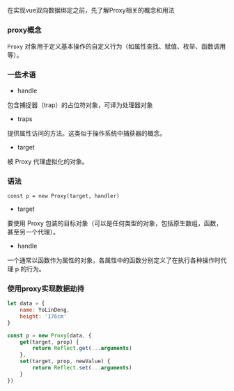 在实现vue双向数据绑定之前，先了解Proxy相关的概念和用法

### proxy概念

`Proxy` 对象用于定义基本操作的自定义行为（如属性查找、赋值、枚举、函数调用等）。

### 一些术语

* handle

包含捕捉器（trap）的占位符对象，可译为处理器对象

* traps

提供属性访问的方法。这类似于操作系统中捕获器的概念。

* target

被 Proxy 代理虚拟化的对象。

### 语法

`const p = new Proxy(target, handler)`

* target

要使用 Proxy 包装的目标对象（可以是任何类型的对象，包括原生数组，函数，甚至另一个代理）。

* handle

一个通常以函数作为属性的对象，各属性中的函数分别定义了在执行各种操作时代理 p 的行为。

### 使用proxy实现数据劫持

```javascript
let data = {
    name: YoLinDeng,
    height: '176cm'
}

const p = new Proxy(data, {
    get(target, prop) {
        return Reflect.get(...arguments)
    },
    set(target, prop, newValue) {
        return Reflect.set(...arguments)
    }
})
```

